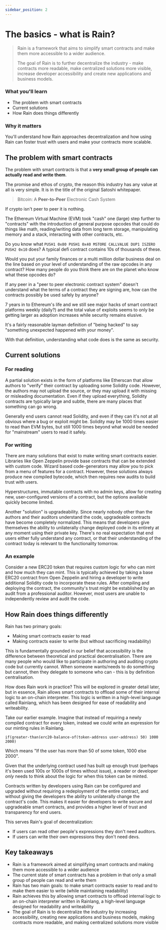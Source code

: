 ```yaml
---
sidebar_position: 2
---
```


# The basics - what is Rain?

> Rain is a framework that aims to simplify smart contracts and make them more accessible to a wider audience.
> 
> The goal of Rain is to further decentralize the industry - make contracts more readable, make centralized solutions more visible, increase developer accessibility and create new applications and business models.

### What you'll learn
* The problem with smart contracts
* Current solutions
* How Rain does things differently

### Why it matters
You'll understand how Rain approaches decentralization and how using Rain can foster trust with users and make your contracts more scalable.

## The problem with smart contracts

The problem with smart contracts is that a **very small group of people can actually read and write them**.

The promise and ethos of crypto, the reason this industry has any value at all is very simple. It is in the title of the original Satoshi whitepaper.

> Bitcoin: A **Peer-to-Peer** Electronic Cash System

If crypto isn't peer to peer it is nothing.

The Ethereum Virtual Machine (EVM) took "cash" one (large) step further to "contracts" with the introduction of general purpose opcodes that could do things like math, reading/writing data from long term storage, manipulating memory and a stack, interacting with other contracts, etc.

Do you know what `PUSH1 0x80 PUSH1 0x40 MSTORE CALLVALUE DUP1 ISZERO PUSH2 0x10` does? A typical defi contract contains 10s of thousands of these.

Would you put your family finances or a multi million dollar business deal on the line based on your level of understanding of the raw opcodes in any contract? How many people do you think there are on the planet who know what these opcodes do?

If any peer in a "peer to peer electronic contract system" doesn't understand what the terms of a contract they are signing are, how can the contracts possibly be used safely by anyone?

7 years in to Ethereum's life and we still see major hacks of smart contract platforms weekly (daily?) and the total value of exploits seems to only be getting larger as adoption increases while security remains elusive.

It's a fairly reasonable layman definition of "being hacked" to say "something unexpected happened with your money".

With that definition, understanding what code does is the same as security.

## Current solutions

### For reading
A partial solution exists in the form of platforms like Etherscan that allow authors to "verify" their contract by uploading some Solidity code. However, the authors may not upload the source, or they may upload it with missing or misleading documentation. Even if they upload everything, Solidity contracts are typically large and subtle, there are many places that something can go wrong.

Generally end users cannot read Solidity, and even if they can it's not at all obvious where a bug or exploit might be. Solidity may be 1000 times easier to read than EVM bytes, but still 1000 times beyond what would be needed for "mainstream" users to read it safely.

### For writing
There are many solutions that exist to make writing smart contracts easier. Libraries like Open Zeppelin provide base contracts that can be extended with custom code. Wizard based code-generators may allow you to pick from a menu of features for a contract. However, these solutions always produce new compiled bytecode, which then requires new audits to build trust with users.

Hyperstructures, immutable contracts with no admin keys, allow for creating new, user-configured versions of a contract, but the options available quickly become limited.

Another "solution" is upgradeability. Since nearly nobody other than the authors and their auditors understand the code, upgradeable contracts have become completely normalized. This means that developers give themselves the ability to unilaterally change deployed code in its entirety at any moment using their private key. There's no real expectation that end users either fully understand any contract, or that their understanding of the contract today is relevant to the functionality tomorrow.

### An example
Consider a new ERC20 token that requires custom logic for who can mint and how much they can mint. This is typically achieved by taking a base ERC20 contract from Open Zeppelin and hiring a developer to write additional Solidity code to incorporate these rules. After compiling and deploying the contract, the community's trust might be established by an audit from a professional auditor. However, most users are unable to independently review and audit the code.

## How Rain does things differently

Rain has two primary goals:
* Making smart contracts easier to read
* Making contracts easier to write (but without sacrificing readability)

This is fundamentally grounded in our belief that accessibility is the difference between theoretical and practical decentralisation. There are many people who would like to participate in authoring and auditing crypto code but currently cannot. When someone wants/needs to do something but cannot, then they delegate to someone who can - this is by definition centralisation.

How does Rain work in practice? This will be explored in greater detail later, but in essence, Rain allows smart contracts to offload some of their internal logic to an on-chain interpreter. This logic is written in a high-level language called Rainlang, which has been designed for ease of readability and writeability.

Take our earlier example. Imagine that instead of requiring a newly compiled contract for every token, instead we could write an expression for our minting rules in Rainlang.

`if(greater-than(erc20-balance-of(token-address user-address) 50) 1000 2000)`

Which means "If the user has more than 50 of some token, 1000 else 2000".

Given that the underlying contract used has built up enough trust (perhaps it's been used 100s or 1000s of times without issue), a reader or developer _only_ needs to think about the logic for when this token can be minted.

Contracts written by developers using Rain can be configured and upgraded without requiring a redeployment of the entire contract, and without giving the developers the ability to unilaterally change the contract's code. This makes it easier for developers to write secure and upgradeable smart contracts, and provides a higher level of trust and transparency for end users.

This serves Rain's goal of decentralization:
* If users can read other people's expressions they don't need auditors.
* If users can write their own expressions they don't need devs.

## Key takeaways
* Rain is a framework aimed at simplifying smart contracts and making them more accessible to a wider audience
* The current state of smart contracts has a problem in that only a small group of people can read and write them
* Rain has two main goals: to make smart contracts easier to read and to make them easier to write (while maintaining readability)
* Rain achieves this by allowing smart contracts to offload internal logic to an on-chain interpreter written in Rainlang, a high-level language designed for readability and writeability
* The goal of Rain is to decentralize the industry by increasing accessibility, creating new applications and business models, making contracts more readable, and making centralized solutions more visible